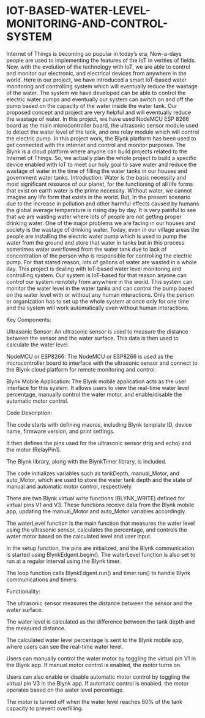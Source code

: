 # IOT-BASED-WATER-LEVEL-MONITORING-AND-CONTROL-SYSTEM
Internet of Things is becoming so popular in today’s era, Now-a-days people are used to implementing the features of the IoT in verities of fields. Now, with the evolution of the technology with IoT, we are able to control and monitor our electronic, and electrical devices from anywhere in the world. Here in our project, we have introduced a smart IoT-based water monitoring and controlling system which will eventually reduce the wastage of the water. The system we have developed can be able to control the electric water pumps and eventually our system can switch on and off the pump based on the capacity of the water inside the water tank. Our proposed concept and project are very helpful and will eventually reduce the wastage of water. In this project, we have used NodeMCU ESP 8266 board as the main microcontroller board, the ultrasonic sensor module used to detect the water level of the tank, and one relay module which will control the electric pump. In this project work, the Blynk platform has been used to get connected with the internet and control and monitor purposes. The Blynk is a cloud platform where anyone can build projects related to the Internet of Things. So, we actually plan the whole project to build a specific device enabled with IoT to meet our holy goal to save water and reduce the wastage of water in the time of filling the water tanks in our houses and government water tanks. Introduction: Water is the basic necessity and most significant resource of our planet, for the functioning of all life forms that exist on earth water is the prime necessity. Without water, we cannot imagine any life form that exists in the world. But, In the present scenario due to the increase in pollution and other harmful effects caused by humans the global average temperature is rising day by day. It is very painful to see that we are wasting water where lots of people are not getting proper drinking water. One of the major problems we are facing in our houses and society is the wastage of drinking water. Today, even in our village areas the people are installing the electric water pump which is used to pump the water from the ground and store that water in tanks but in this process sometimes water overflowed from the water tank due to lack of concentration of the person who is responsible for controlling the electric pump. For that stated reason, lots of gallons of water are wasted in a whole day. This project is dealing with IoT-based water level monitoring and controlling system. Our system is IoT-based for that reason anyone can control our system remotely from anywhere in the world. This system can monitor the water level in the water tanks and can control the pump based on the water level with or without any human interactions. Only the person or organization has to set up the whole system at once only for one time and the system will work automatically even without human interactions.

Key Components:

Ultrasonic Sensor: An ultrasonic sensor is used to measure the distance between the sensor and the water surface. This data is then used to calculate the water level.

NodeMCU or ESP8266: The NodeMCU or ESP8266 is used as the microcontroller board to interface with the ultrasonic sensor and connect to the Blynk cloud platform for remote monitoring and control.

Blynk Mobile Application: The Blynk mobile application acts as the user interface for this system. It allows users to view the real-time water level percentage, manually control the water motor, and enable/disable the automatic motor control.

Code Description:

The code starts with defining macros, including Blynk template ID, device name, firmware version, and print settings.

It then defines the pins used for the ultrasonic sensor (trig and echo) and the motor (RelayPin1).

The Blynk library, along with the BlynkTimer library, is included.

The code initializes variables such as tankDepth, manual_Motor, and auto_Motor, which are used to store the water tank depth and the state of manual and automatic motor control, respectively.

There are two Blynk virtual write functions (BLYNK_WRITE) defined for virtual pins V1 and V3. These functions receive data from the Blynk mobile app, updating the manual_Motor and auto_Motor variables accordingly.

The waterLevel function is the main function that measures the water level using the ultrasonic sensor, calculates the percentage, and controls the water motor based on the calculated level and user input.

In the setup function, the pins are initialized, and the Blynk communication is started using BlynkEdgent.begin(). The waterLevel function is also set to run at a regular interval using the Blynk timer.

The loop function calls BlynkEdgent.run() and timer.run() to handle Blynk communications and timers.

Functionality:

The ultrasonic sensor measures the distance between the sensor and the water surface.

The water level is calculated as the difference between the tank depth and the measured distance.

The calculated water level percentage is sent to the Blynk mobile app, where users can see the real-time water level.

Users can manually control the water motor by toggling the virtual pin V1 in the Blynk app. If manual motor control is enabled, the motor turns on.

Users can also enable or disable automatic motor control by toggling the virtual pin V3 in the Blynk app. If automatic control is enabled, the motor operates based on the water level percentage.

The motor is turned off when the water level reaches 80% of the tank capacity to prevent overfilling.

